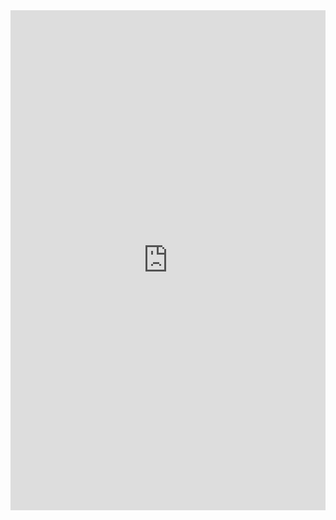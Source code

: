 <div class="card" style="max-width: 640px;">
  <iframe
    id="observable-iframe"
    width="100%"
    style="border:none; overflow:hidden; min-height:800px;"
    scrolling="no"
    src="https://observablehq.com/embed/f777e930c0aec7f8@217?cell=*&standalone=1&api_key=6b801b6aab523ffb4f54b3b3bad486e78b282146"
  ></iframe>
</div>

<script src="https://unpkg.com/iframe-resizer@4.3.2/js/iframeResizer.min.js"></script>
<script>
  iFrameResize({
    log: true, // uključi logove za debug
    checkOrigin: false,
    heightCalculationMethod: 'max'
  }, '#observable-iframe');
</script>
